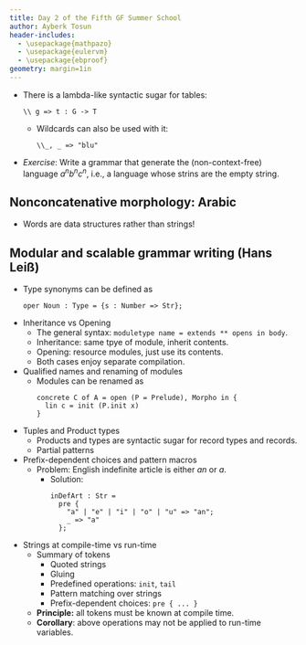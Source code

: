 ```yaml
---
title: Day 2 of the Fifth GF Summer School
author: Ayberk Tosun
header-includes:
  - \usepackage{mathpazo}
  - \usepackage{eulervm}
  - \usepackage{ebproof}
geometry: margin=1in
---
```


* There is a lambda-like syntactic sugar for tables:
    ```
    \\ g => t : G -> T
    ```
    - Wildcards can also be used with it:
        ```
        \\_, _ => "blu"
        ```
* _Exercise_: Write a grammar that generate the (non-context-free) language
  $a^nb^nc^n$, i.e., a language whose strins are the empty string.

## Nonconcatenative morphology: Arabic

* Words are data structures rather than strings!

## Modular and scalable grammar writing (Hans Leiß)

* Type synonyms can be defined as
    ```
    oper Noun : Type = {s : Number => Str};
    ```
* Inheritance vs Opening
    - The general syntax: `moduletype name = extends ** opens in body`.
    - Inheritance: same tpye of module, inherit contents.
    - Opening: resource modules, just use its contents.
    - Both cases enjoy separate compilation.
* Qualified names and renaming of modules
    - Modules can be renamed as
        ```
        concrete C of A = open (P = Prelude), Morpho in {
          lin c = init (P.init x)
        }
        ```
* Tuples and Product types
    - Products and types are syntactic sugar for record types and records.
    - Partial patterns
* Prefix-dependent choices and pattern macros
    - Problem: English indefinite article is either _an_ or _a_.
        - Solution:
            ```
            inDefArt : Str =
              pre {
                "a" | "e" | "i" | "o" | "u" => "an";
                _ => "a"
              };
            ```
* Strings at compile-time vs run-time
    - Summary of tokens
        - Quoted strings
        - Gluing
        - Predefined operations: `init`, `tail`
        - Pattern matching over strings
        - Prefix-dependent choices: `pre { ... }`
    - __Principle:__ all tokens must be known at compile time.
    - __Corollary__: above operations may not be applied to run-time variables.
